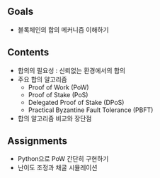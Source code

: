 ## Goals
- 블록체인의 합의 메커니즘 이해하기

## Contents
- 합의의 필요성 : 신뢰없는 환경에서의 합의
- 주요 합의 알고리즘
  - Proof of Work (PoW)
  - Proof of Stake (PoS)
  - Delegated Proof of Stake (DPoS)
  - Practical Byzantine Fault Tolerance (PBFT)
- 합의 알고리즘 비교와 장단점

## Assignments
- Python으로 PoW 간단히 구현하기
- 난이도 조정과 채굴 시뮬레이션 